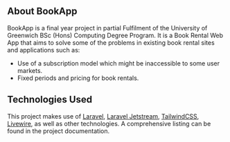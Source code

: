 
## About BookApp

BookApp is a final year project in partial Fulfilment of the University of Greenwich
BSc (Hons) Computing Degree Program. It is a Book Rental Web App that aims to solve some of the problems in existing book rental sites and applications such as:
 - Use of a subscription model which might be inaccessible to some user markets.
 - Fixed periods and pricing for book rentals.

## Technologies Used

This project makes use of [Laravel](https://laravel.com/), [Laravel Jetstream](https://jetstream.laravel.com/1.x/introduction.html),  [TailwindCSS](https://tailwindcss.com/), [Livewire](https://laravel-livewire.com/), as well as other technologies. A comprehensive listing can be found in the project documentation.